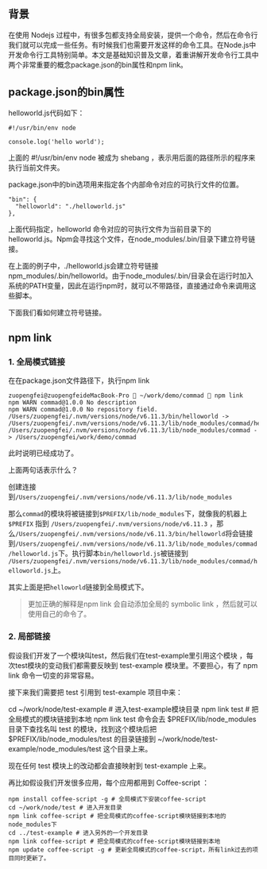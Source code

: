 
## 背景

在使用 Nodejs 过程中，有很多包都支持全局安装，提供一个命令，然后在命令行我们就可以完成一些任务。有时候我们也需要开发这样的命令工具。在Node.js中开发命令行工具特别简单。本文是基础知识普及文章，着重讲解开发命令行工具中两个非常重要的概念package.json的bin属性和npm link。


## package.json的bin属性


helloworld.js代码如下：

```
#!/usr/bin/env node

console.log('hello world');
```

上面的 #!/usr/bin/env node 被成为 shebang ，表示用后面的路径所示的程序来执行当前文件夹。



package.json中的bin选项用来指定各个内部命令对应的可执行文件的位置。

```
"bin": {
  "helloworld": "./helloworld.js"
},
```

上面代码指定，helloworld 命令对应的可执行文件为当前目录下的 helloworld.js。Npm会寻找这个文件，在node_modules/.bin/目录下建立符号链接。


在上面的例子中，./helloworld.js会建立符号链接npm_modules/.bin/helloworld。由于node_modules/.bin/目录会在运行时加入系统的PATH变量，因此在运行npm时，就可以不带路径，直接通过命令来调用这些脚本。

下面我们看如何建立符号链接。


## npm link


### 1. 全局模式链接


在在package.json文件路径下，执行npm link

```
zuopengfei@zuopengfeideMacBook-Pro  ~/work/demo/commad  npm link
npm WARN commad@1.0.0 No description
npm WARN commad@1.0.0 No repository field.
/Users/zuopengfei/.nvm/versions/node/v6.11.3/bin/helloworld -> /Users/zuopengfei/.nvm/versions/node/v6.11.3/lib/node_modules/commad/helloworld.js
/Users/zuopengfei/.nvm/versions/node/v6.11.3/lib/node_modules/commad -> /Users/zuopengfei/work/demo/commad
```

此时说明已经成功了。

上面两句话表示什么？

创建连接到`/Users/zuopengfei/.nvm/versions/node/v6.11.3/lib/node_modules`

那么`commad`的模块将被链接到`$PREFIX/lib/node_modules`下，就像我的机器上`$PREFIX` 指到 `/Users/zuopengfei/.nvm/versions/node/v6.11.3` ，那么`/Users/zuopengfei/.nvm/versions/node/v6.11.3/bin/helloworld`将会链接到`/Users/zuopengfei/.nvm/versions/node/v6.11.3/lib/node_modules/commad/helloworld.js`下。执行脚本`bin/helloworld.js`被链接到` /Users/zuopengfei/.nvm/versions/node/v6.11.3/lib/node_modules/commad/helloworld.js`上。

其实上面是把`helloworld`链接到全局模式下。
> 更加正确的解释是npm link 会自动添加全局的 symbolic link ，然后就可以使用自己的命令了。

### 2. 局部链接

假设我们开发了一个模块叫test，然后我们在test-example里引用这个模块 ，每次test模块的变动我们都需要反映到 test-example 模块里。不要担心，有了 npm link 命令一切变的非常容易。

接下来我们需要把 test 引用到 test-example 项目中来：

cd ~/work/node/test-example # 进入test-example模块目录
npm link test # 把全局模式的模块链接到本地
npm link test 命令会去 $PREFIX/lib/node_modules 目录下查找名叫 test 的模块，找到这个模块后把 $PREFIX/lib/node_modules/test 的目录链接到 ~/work/node/test-example/node_modules/test 这个目录上来。

现在任何 test 模块上的改动都会直接映射到 test-example 上来。


再比如假设我们开发很多应用，每个应用都用到 Coffee-script ：

```
npm install coffee-script -g # 全局模式下安装coffee-script
cd ~/work/node/test # 进入开发目录
npm link coffee-script # 把全局模式的coffee-script模块链接到本地的node_modules下
cd ../test-example # 进入另外的一个开发目录
npm link coffee-script # 把全局模式的coffee-script模块链接到本地
npm update coffee-script -g # 更新全局模式的coffee-script，所有link过去的项目同时更新了。
```











